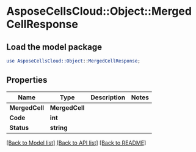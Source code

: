 # AsposeCellsCloud::Object::MergedCellResponse 

## Load the model package
```perl
use AsposeCellsCloud::Object::MergedCellResponse;
```

## Properties
Name | Type | Description | Notes
------------ | ------------- | ------------- | -------------
**MergedCell** | **MergedCell** |  |
**Code** | **int** |  |
**Status** | **string** |  |  

[[Back to Model list]](../README.md#documentation-for-models) [[Back to API list]](../README.md#documentation-for-api-endpoints) [[Back to README]](../README.md)

